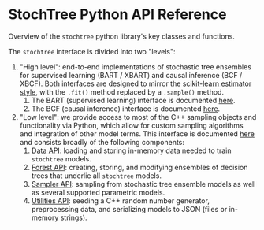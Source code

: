 # StochTree Python API Reference

Overview of the `stochtree` python library's key classes and functions.

The `stochtree` interface is divided into two "levels":

1. "High level": end-to-end implementations of stochastic tree ensembles for supervised learning (BART / XBART) and causal inference (BCF / XBCF). Both interfaces are designed to mirror the [scikit-learn estimator style](https://scikit-learn.org/dev/developers/develop.html), with the `.fit()` method replaced by a `.sample()` method.
    1. The BART (supervised learning) interface is documented [here](bart.md).
    2. The BCF (causal inference) interface is documented [here](bcf.md).
2. "Low level": we provide access to most of the C++ sampling objects and functionality via Python, which allow for custom sampling algorithms and integration of other model terms. This interface is documented [here](low-level/index.md) and consists broadly of the following components:
    1. [Data API](low-level/dataset.md): loading and storing in-memory data needed to train `stochtree` models.
    2. [Forest API](low-level/forest.md): creating, storing, and modifying ensembles of decision trees that underlie all `stochtree` models.
    3. [Sampler API](low-level/sampler.md): sampling from stochastic tree ensemble models as well as several supported parametric models.
    4. [Utilities API](low-level/utilities.md): seeding a C++ random number generator, preprocessing data, and serializing models to JSON (files or in-memory strings).
